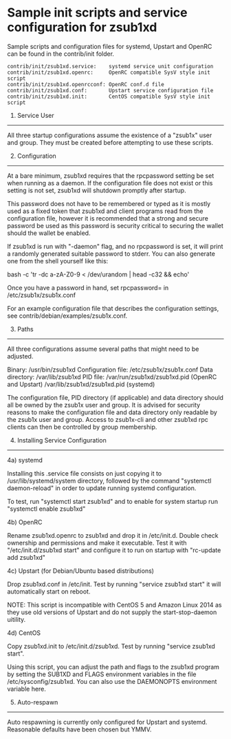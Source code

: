 Sample init scripts and service configuration for zsub1xd
==========================================================

Sample scripts and configuration files for systemd, Upstart and OpenRC
can be found in the contrib/init folder.

    contrib/init/zsub1xd.service:    systemd service unit configuration
    contrib/init/zsub1xd.openrc:     OpenRC compatible SysV style init script
    contrib/init/zsub1xd.openrcconf: OpenRC conf.d file
    contrib/init/zsub1xd.conf:       Upstart service configuration file
    contrib/init/zsub1xd.init:       CentOS compatible SysV style init script

1. Service User
---------------------------------

All three startup configurations assume the existence of a "zsub1x" user
and group.  They must be created before attempting to use these scripts.

2. Configuration
---------------------------------

At a bare minimum, zsub1xd requires that the rpcpassword setting be set
when running as a daemon.  If the configuration file does not exist or this
setting is not set, zsub1xd will shutdown promptly after startup.

This password does not have to be remembered or typed as it is mostly used
as a fixed token that zsub1xd and client programs read from the configuration
file, however it is recommended that a strong and secure password be used
as this password is security critical to securing the wallet should the
wallet be enabled.

If zsub1xd is run with "-daemon" flag, and no rpcpassword is set, it will
print a randomly generated suitable password to stderr.  You can also
generate one from the shell yourself like this:

bash -c 'tr -dc a-zA-Z0-9 < /dev/urandom | head -c32 && echo'

Once you have a password in hand, set rpcpassword= in /etc/zsub1x/zsub1x.conf

For an example configuration file that describes the configuration settings,
see contrib/debian/examples/zsub1x.conf.

3. Paths
---------------------------------

All three configurations assume several paths that might need to be adjusted.

Binary:              /usr/bin/zsub1xd
Configuration file:  /etc/zsub1x/zsub1x.conf
Data directory:      /var/lib/zsub1xd
PID file:            /var/run/zsub1xd/zsub1xd.pid (OpenRC and Upstart)
                     /var/lib/zsub1xd/zsub1xd.pid (systemd)

The configuration file, PID directory (if applicable) and data directory
should all be owned by the zsub1x user and group.  It is advised for security
reasons to make the configuration file and data directory only readable by the
zsub1x user and group.  Access to zsub1x-cli and other zsub1xd rpc clients
can then be controlled by group membership.

4. Installing Service Configuration
-----------------------------------

4a) systemd

Installing this .service file consists on just copying it to
/usr/lib/systemd/system directory, followed by the command
"systemctl daemon-reload" in order to update running systemd configuration.

To test, run "systemctl start zsub1xd" and to enable for system startup run
"systemctl enable zsub1xd"

4b) OpenRC

Rename zsub1xd.openrc to zsub1xd and drop it in /etc/init.d.  Double
check ownership and permissions and make it executable.  Test it with
"/etc/init.d/zsub1xd start" and configure it to run on startup with
"rc-update add zsub1xd"

4c) Upstart (for Debian/Ubuntu based distributions)

Drop zsub1xd.conf in /etc/init.  Test by running "service zsub1xd start"
it will automatically start on reboot.

NOTE: This script is incompatible with CentOS 5 and Amazon Linux 2014 as they
use old versions of Upstart and do not supply the start-stop-daemon uitility.

4d) CentOS

Copy zsub1xd.init to /etc/init.d/zsub1xd. Test by running "service zsub1xd start".

Using this script, you can adjust the path and flags to the zsub1xd program by
setting the SUB1XD and FLAGS environment variables in the file
/etc/sysconfig/zsub1xd. You can also use the DAEMONOPTS environment variable here.

5. Auto-respawn
-----------------------------------

Auto respawning is currently only configured for Upstart and systemd.
Reasonable defaults have been chosen but YMMV.
